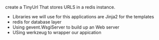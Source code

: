 create a TinyUrl That stores URLS in a redis instance.
+ Libraries we will use for this applications are Jinja2 for the templates
+ redis for database layer
+ Using gevent.WsgiServer to build up an Web server
+ USing werkzeug to wrapper our appication 
